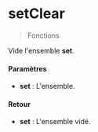 # setClear
> Fonctions

Vide l'ensemble **set**.

#### Paramètres

- **set** : L'ensemble.

#### Retour

- **set** : L'ensemble vidé.


